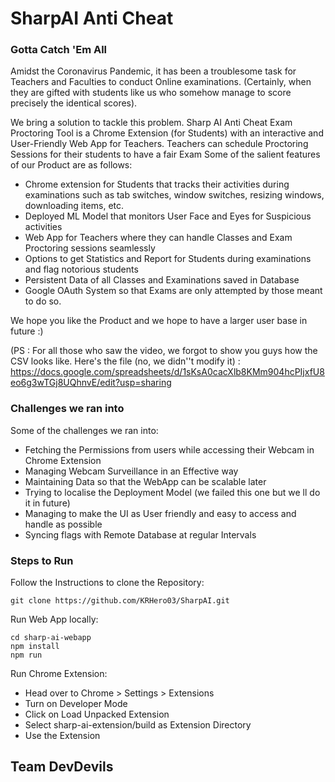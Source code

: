# SharpAI Anti Cheat

### Gotta Catch 'Em All 
Amidst the Coronavirus Pandemic, it has been a troublesome task for Teachers and Faculties to conduct Online examinations. (Certainly, when they are gifted with students like us who somehow manage to score precisely the identical scores).

We bring a solution to tackle this problem. Sharp AI Anti Cheat Exam Proctoring Tool is a Chrome Extension (for Students) with an interactive and User-Friendly Web App for Teachers. Teachers can schedule Proctoring Sessions for their students to have a fair Exam
Some of the salient features of our Product are as follows:
- Chrome extension for Students that tracks their activities during examinations such as tab switches, window switches, resizing windows, downloading items, etc.
- Deployed ML Model that monitors User Face and Eyes for Suspicious activities
- Web App for Teachers where they can handle Classes and Exam Proctoring sessions seamlessly
- Options to get Statistics and Report for Students during examinations and flag notorious students
- Persistent Data of all Classes and Examinations saved in Database
- Google OAuth System so that Exams are only attempted by those meant to do so.

We hope you like the Product and we hope to have a larger user base in future :)

(PS : For all those who saw the video, we forgot to show you guys how the CSV looks like. Here's the file (no, we didn''t modify it) : https://docs.google.com/spreadsheets/d/1sKsA0cacXlb8KMm904hcPIjxfU8eo6g3wTGj8UQhnvE/edit?usp=sharing

### Challenges we ran into

Some of the challenges we ran into:

- Fetching the Permissions from users while accessing their Webcam in Chrome Extension
- Managing Webcam Surveillance in an Effective way
- Maintaining Data so that the WebApp can be scalable later
- Trying to localise the Deployment Model (we failed this one but we ll do it in future)
- Managing to make the UI as User friendly and easy to access and handle as possible
- Syncing flags with Remote Database at regular Intervals

### Steps to Run

Follow the Instructions to clone the Repository:
```
git clone https://github.com/KRHero03/SharpAI.git
```

Run Web App locally:
```
cd sharp-ai-webapp
npm install 
npm run
```

Run Chrome Extension:
- Head over to Chrome > Settings > Extensions
- Turn on Developer Mode
- Click on Load Unpacked Extension
- Select sharp-ai-extension/build as Extension Directory
- Use the Extension

## Team DevDevils

